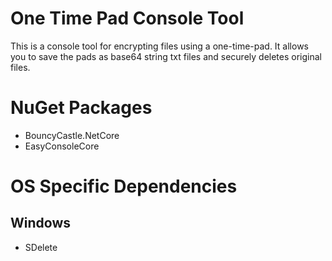 # One Time Pad Console Tool

This is a console tool for encrypting files using a one-time-pad. 
It allows you to save the pads as base64 string txt files and securely deletes original files.

# NuGet Packages
- BouncyCastle.NetCore
- EasyConsoleCore

# OS Specific Dependencies
## Windows
- SDelete 